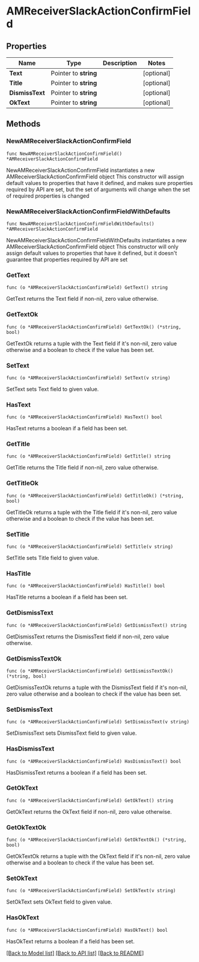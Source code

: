 # AMReceiverSlackActionConfirmField

## Properties

Name | Type | Description | Notes
------------ | ------------- | ------------- | -------------
**Text** | Pointer to **string** |  | [optional] 
**Title** | Pointer to **string** |  | [optional] 
**DismissText** | Pointer to **string** |  | [optional] 
**OkText** | Pointer to **string** |  | [optional] 

## Methods

### NewAMReceiverSlackActionConfirmField

`func NewAMReceiverSlackActionConfirmField() *AMReceiverSlackActionConfirmField`

NewAMReceiverSlackActionConfirmField instantiates a new AMReceiverSlackActionConfirmField object
This constructor will assign default values to properties that have it defined,
and makes sure properties required by API are set, but the set of arguments
will change when the set of required properties is changed

### NewAMReceiverSlackActionConfirmFieldWithDefaults

`func NewAMReceiverSlackActionConfirmFieldWithDefaults() *AMReceiverSlackActionConfirmField`

NewAMReceiverSlackActionConfirmFieldWithDefaults instantiates a new AMReceiverSlackActionConfirmField object
This constructor will only assign default values to properties that have it defined,
but it doesn't guarantee that properties required by API are set

### GetText

`func (o *AMReceiverSlackActionConfirmField) GetText() string`

GetText returns the Text field if non-nil, zero value otherwise.

### GetTextOk

`func (o *AMReceiverSlackActionConfirmField) GetTextOk() (*string, bool)`

GetTextOk returns a tuple with the Text field if it's non-nil, zero value otherwise
and a boolean to check if the value has been set.

### SetText

`func (o *AMReceiverSlackActionConfirmField) SetText(v string)`

SetText sets Text field to given value.

### HasText

`func (o *AMReceiverSlackActionConfirmField) HasText() bool`

HasText returns a boolean if a field has been set.

### GetTitle

`func (o *AMReceiverSlackActionConfirmField) GetTitle() string`

GetTitle returns the Title field if non-nil, zero value otherwise.

### GetTitleOk

`func (o *AMReceiverSlackActionConfirmField) GetTitleOk() (*string, bool)`

GetTitleOk returns a tuple with the Title field if it's non-nil, zero value otherwise
and a boolean to check if the value has been set.

### SetTitle

`func (o *AMReceiverSlackActionConfirmField) SetTitle(v string)`

SetTitle sets Title field to given value.

### HasTitle

`func (o *AMReceiverSlackActionConfirmField) HasTitle() bool`

HasTitle returns a boolean if a field has been set.

### GetDismissText

`func (o *AMReceiverSlackActionConfirmField) GetDismissText() string`

GetDismissText returns the DismissText field if non-nil, zero value otherwise.

### GetDismissTextOk

`func (o *AMReceiverSlackActionConfirmField) GetDismissTextOk() (*string, bool)`

GetDismissTextOk returns a tuple with the DismissText field if it's non-nil, zero value otherwise
and a boolean to check if the value has been set.

### SetDismissText

`func (o *AMReceiverSlackActionConfirmField) SetDismissText(v string)`

SetDismissText sets DismissText field to given value.

### HasDismissText

`func (o *AMReceiverSlackActionConfirmField) HasDismissText() bool`

HasDismissText returns a boolean if a field has been set.

### GetOkText

`func (o *AMReceiverSlackActionConfirmField) GetOkText() string`

GetOkText returns the OkText field if non-nil, zero value otherwise.

### GetOkTextOk

`func (o *AMReceiverSlackActionConfirmField) GetOkTextOk() (*string, bool)`

GetOkTextOk returns a tuple with the OkText field if it's non-nil, zero value otherwise
and a boolean to check if the value has been set.

### SetOkText

`func (o *AMReceiverSlackActionConfirmField) SetOkText(v string)`

SetOkText sets OkText field to given value.

### HasOkText

`func (o *AMReceiverSlackActionConfirmField) HasOkText() bool`

HasOkText returns a boolean if a field has been set.


[[Back to Model list]](../README.md#documentation-for-models) [[Back to API list]](../README.md#documentation-for-api-endpoints) [[Back to README]](../README.md)



